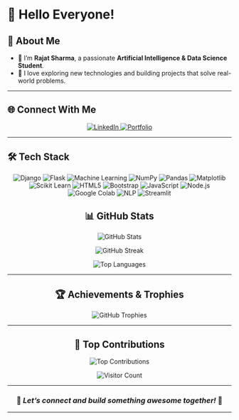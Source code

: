 # 👋 **Hello Everyone!**  

## 💫 **About Me**  
- 🔭 I’m **Rajat Sharma**, a passionate **Artificial Intelligence & Data Science Student**.  
- 🌟 I love exploring new technologies and building projects that solve real-world problems.  

---

## 🌐 **Connect With Me**  

<p align="center">  
  <a href="https://www.linkedin.com/in/rajat-sharma-182423247/" target="_blank">  
    <img src="https://img.shields.io/badge/LinkedIn-%230077B5.svg?style=for-the-badge&logo=linkedin&logoColor=white" alt="LinkedIn">  
  </a>  
  <a href="https://portfolio-website-u8sk.onerender.com/" target="_blank">  
    <img src="https://img.shields.io/badge/Portfolio-%23FFA500.svg?style=for-the-badge&logo=web&logoColor=white" alt="Portfolio">  
  </a>  
</p>  

---

## 🛠️ **Tech Stack**  

<div align="center">  
  <img src="https://img.shields.io/badge/Django-%23092E20.svg?style=for-the-badge&logo=django&logoColor=white" alt="Django">  
  <img src="https://img.shields.io/badge/Flask-%23000000.svg?style=for-the-badge&logo=flask&logoColor=white" alt="Flask">  
  <img src="https://img.shields.io/badge/Machine%20Learning-%23FF6F00.svg?style=for-the-badge&logo=python&logoColor=white" alt="Machine Learning">  
  <img src="https://img.shields.io/badge/NumPy-%23013243.svg?style=for-the-badge&logo=numpy&logoColor=white" alt="NumPy">  
  <img src="https://img.shields.io/badge/Pandas-%23150458.svg?style=for-the-badge&logo=pandas&logoColor=white" alt="Pandas">  
  <img src="https://img.shields.io/badge/Matplotlib-%2300A3E0.svg?style=for-the-badge&logo=matplotlib&logoColor=white" alt="Matplotlib">  
  <img src="https://img.shields.io/badge/Scikit%20Learn-%23F7931E.svg?style=for-the-badge&logo=scikit-learn&logoColor=white" alt="Scikit Learn">  
  <img src="https://img.shields.io/badge/HTML5-%23E34F26.svg?style=for-the-badge&logo=html5&logoColor=white" alt="HTML5">  
  <img src="https://img.shields.io/badge/Bootstrap-%237D40F6.svg?style=for-the-badge&logo=bootstrap&logoColor=white" alt="Bootstrap">  
  <img src="https://img.shields.io/badge/JavaScript-%23F7DF1E.svg?style=for-the-badge&logo=javascript&logoColor=black" alt="JavaScript">  
  <img src="https://img.shields.io/badge/Node.js-%233C873A.svg?style=for-the-badge&logo=node.js&logoColor=white" alt="Node.js">  
  <img src="https://img.shields.io/badge/Google%20Colab-%234B32C3.svg?style=for-the-badge&logo=googlecolab&logoColor=white" alt="Google Colab">
  <img src="https://img.shields.io/badge/NLP-%230075A8.svg?style=for-the-badge&logo=natural-language-processing&logoColor=white" alt="NLP">
  <img src="https://img.shields.io/badge/Streamlit-%23FF4B4B.svg?style=for-the-badge&logo=streamlit&logoColor=white" alt="Streamlit">


## 📊 **GitHub Stats**  

<p align="center">  
  <img src="https://github-readme-stats.vercel.app/api?username=RajatSharma070904&theme=blue-green&hide_border=false&include_all_commits=true&count_private=true" alt="GitHub Stats">  
</p>  
<p align="center">  
  <img src="https://github-readme-streak-stats.herokuapp.com/?user=RajatSharma070904&theme=blue-green&hide_border=false" alt="GitHub Streak">  
</p>  
<p align="center">  
  <img src="https://github-readme-stats.vercel.app/api/top-langs/?username=RajatSharma070904&theme=blue-green&hide_border=false&include_all_commits=true&count_private=true&layout=compact" alt="Top Languages">  
</p>  

---

## 🏆 **Achievements & Trophies**  

<p align="center">  
  <img src="https://github-profile-trophy.vercel.app/?username=RajatSharma070904&theme=algolia&no-frame=false&no-bg=true&margin-w=4" alt="GitHub Trophies">  
</p>  

---

## 🌟 **Top Contributions**  

<p align="center">  
  <img src="https://github-contributor-stats.vercel.app/api?username=RajatSharma070904&limit=5&theme=dark&combine_all_yearly_contributions=true" alt="Top Contributions">  
</p>  
<p align="center">  
  <img src="https://visitcount.itsvg.in/api?id=RajatSharma070904&icon=0&color=6" alt="Visitor Count">  
</p>  

---

### 🚀 *Let’s connect and build something awesome together!* 🎯  

</div>  

---


